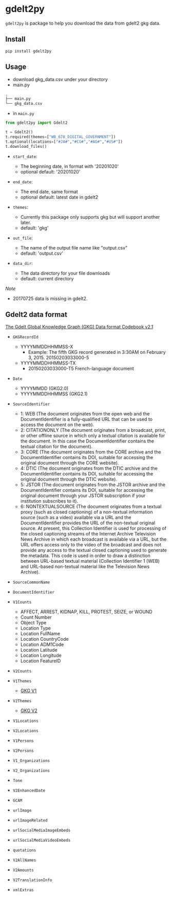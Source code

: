 # gdelt2py

`gdelt2py` is package to help you download the data from gdelt2 gkg data. 

## Install

`pip install gdelt2py`

## Usage

- download gkg_data.csv under your directory
- main.py
```txt
.
├── main.py
└── gkg_data.csv
```

- in `main.py`

```python
from gdelt2py import Gdelt2

t = Gdelt2()
t.required(themes=["WB_678_DIGITAL_GOVERNMENT"])
t.optional(locations=["#JA#","#CG#","#AG#","#US#"])
t.download_files()

```

- `start_date`: 
    - The beginning date, in format with '20201020'
    - optional default: '20201020'

- `end_date`: 
    - The end date, same format
    - optional default: latest date in gdelt2

- `themes`: 
    - Currently this package only supports gkg but will support another later.
    - default: 'gkg'

- `out_file`:
    - The name of the output file name like "output.csv"
    - default: 'output.csv'

- `data_dir`:
    - The data directory for your file downloads
    - default: current directory


*Note*
- 20170725 data is missing in gdelt2.



## Gdelt2 data format

[The Gdelt Global Knowledge Graph (GKG) Data format Codebook v2.1](http://data.gdeltproject.org/documentation/GDELT-Global_Knowledge_Graph_Codebook-V2.1.pdf)


- `GKGRecordId`
    - YYYYMMDDHHMMSS-X
        - Example:  The fifth GKG record generated in 3:30AM on February 3, 2015. 20150203033000-5
    - YYYYMMDDHHMMSS-TX
        - 20150203033000-T5 French-language document

- `Date`
    - YYYYMMDD (GKG2.0)
    - YYYYMMDDHHMMSS (GKG2.1)

- `SourceIdentifier`
    - 1: WEB (The document originates from the open web and the DocumentIdentifier is a fully-qualified URL that can be used to access the document on the web).
    - 2: CITATIONONLY (The document originates from a broadcast, print, or other offline source in which only a textual citation is available for the document. In this case the DocumentIdentifier contains the textual citation for the document).
    - 3: CORE (The document originates from the CORE archive and the DocumentIdentifier contains its DOI, suitable for accessing the original document through the CORE website). 
    - 4: DTIC (The document originates from the DTIC archive and the DocumentIdentifier contains its DOI, suitable for accessing the original document through the DTIC website).
    - 5: JSTOR (The document originates from the JSTOR archive and the DocumentIdentifier contains its DOI, suitable for accessing the original document through your JSTOR
subscription if your institution subscribes to it).
    - 6: NONTEXTUALSOURCE (The document originates from a textual proxy (such as closed
captioning) of a non-textual information source (such as a video) available via a URL and the DocumentIdentifier provides the URL of the non-textual original source. At present, this Collection Identifier is used for processing of the closed captioning streams of the Internet Archive Television News Archive in which each broadcast is available via a URL, but the URL offers access only to the video of the broadcast and does not provide any access to the textual closed captioning used to generate the metadata. This code is used in order to draw a distinction between URL-based textual material (Collection Identifier 1 (WEB) and URL-based non-textual material like the Television News Archive).

- `SourceCommonName`

- `DocumentIdentifier`

- `V1Counts`
    - AFFECT, ARREST, KIDNAP, KILL, PROTEST, SEIZE, or WOUND
    - Count Number
    - Object Type
    - Location Type
    - Location FullName
    - Location CountryCode
    - Location ADM1Code
    - Location Latitude
    - Location Longitude
    - Location FeatureID

- `V2Counts`

- `V1Themes`
    - [GKG V1](http://data.gdeltproject.org/documentation/GKG-MASTER-THEMELIST.TXT)
- `V2Themes` 
    - [GKG V2](http://data.gdeltproject.org/api/v2/guides/LOOKUP-GKGTHEMES.TXT)

- `V1Locations`
- `V2Locations`
- `V1Persons`
- `V2Persons`
- `V1_Organizations`
- `V2_Organizations`
- `Tone`
- `V2EnhancedDate`
- `GCAM`
- `urlImage`
- `urlImageRelated`
- `urlSocialMediaImageEmbeds`
- `urlSocialMediaVideoEmbeds`
- `quotations`
- `V2AllNames`
- `V2Amounts`
- `V2TranslationInfo`
- `xmlExtras`


